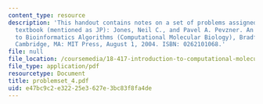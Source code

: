 ```yaml
---
content_type: resource
description: 'This handout contains notes on a set of problems assigned from the course
  textbook (mentioned as JP): Jones, Neil C., and Pavel A. Pevzner. An Introduction
  to Bioinformatics Algorithms (Computational Molecular Biology), Bradford Books.
  Cambridge, MA: MIT Press, August 1, 2004. ISBN: 0262101068.'
file: null
file_location: /coursemedia/18-417-introduction-to-computational-molecular-biology-fall-2004/e47bc9c2e32225e3627e3bc83f8fa4de_problemset_4.pdf
file_type: application/pdf
resourcetype: Document
title: problemset_4.pdf
uid: e47bc9c2-e322-25e3-627e-3bc83f8fa4de
---
```

